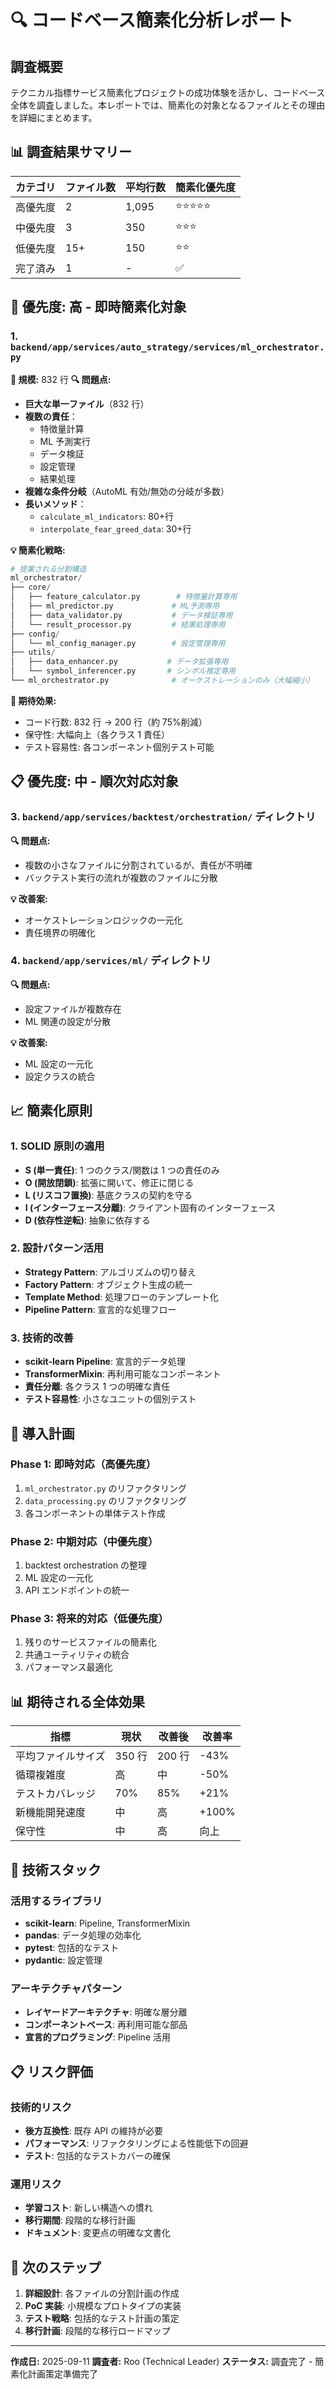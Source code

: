 # 🔍 コードベース簡素化分析レポート

## 調査概要

テクニカル指標サービス簡素化プロジェクトの成功体験を活かし、コードベース全体を調査しました。本レポートでは、簡素化の対象となるファイルとその理由を詳細にまとめます。

## 📊 調査結果サマリー

| カテゴリ | ファイル数 | 平均行数 | 簡素化優先度 |
| -------- | ---------- | -------- | ------------ |
| 高優先度 | 2          | 1,095    | ⭐⭐⭐⭐⭐   |
| 中優先度 | 3          | 350      | ⭐⭐⭐       |
| 低優先度 | 15+        | 150      | ⭐⭐         |
| 完了済み | 1          | -        | ✅           |

## 🎯 優先度: 高 - 即時簡素化対象

### 1. `backend/app/services/auto_strategy/services/ml_orchestrator.py`

**📏 規模:** 832 行
**🔍 問題点:**

- **巨大な単一ファイル**（832 行）
- **複数の責任**：
  - 特徴量計算
  - ML 予測実行
  - データ検証
  - 設定管理
  - 結果処理
- **複雑な条件分岐**（AutoML 有効/無効の分岐が多数）
- **長いメソッド**：
  - `calculate_ml_indicators`: 80+行
  - `interpolate_fear_greed_data`: 30+行

**💡 簡素化戦略:**

```python
# 提案される分割構造
ml_orchestrator/
├── core/
│   ├── feature_calculator.py        # 特徴量計算専用
│   ├── ml_predictor.py             # ML予測専用
│   ├── data_validator.py           # データ検証専用
│   └── result_processor.py         # 結果処理専用
├── config/
│   └── ml_config_manager.py        # 設定管理専用
├── utils/
│   ├── data_enhancer.py           # データ拡張専用
│   └── symbol_inferencer.py       # シンボル推定専用
└── ml_orchestrator.py              # オーケストレーションのみ（大幅縮小）
```

**🎯 期待効果:**

- コード行数: 832 行 → 200 行（約 75%削減）
- 保守性: 大幅向上（各クラス 1 責任）
- テスト容易性: 各コンポーネント個別テスト可能

## 📋 優先度: 中 - 順次対応対象

### 3. `backend/app/services/backtest/orchestration/` ディレクトリ

**🔍 問題点:**

- 複数の小さなファイルに分割されているが、責任が不明確
- バックテスト実行の流れが複数のファイルに分散

**💡 改善案:**

- オーケストレーションロジックの一元化
- 責任境界の明確化

### 4. `backend/app/services/ml/` ディレクトリ

**🔍 問題点:**

- 設定ファイルが複数存在
- ML 関連の設定が分散

**💡 改善案:**

- ML 設定の一元化
- 設定クラスの統合

## 📈 簡素化原則

### 1. SOLID 原則の適用

- **S (単一責任)**: 1 つのクラス/関数は 1 つの責任のみ
- **O (開放閉鎖)**: 拡張に開いて、修正に閉じる
- **L (リスコフ置換)**: 基底クラスの契約を守る
- **I (インターフェース分離)**: クライアント固有のインターフェース
- **D (依存性逆転)**: 抽象に依存する

### 2. 設計パターン活用

- **Strategy Pattern**: アルゴリズムの切り替え
- **Factory Pattern**: オブジェクト生成の統一
- **Template Method**: 処理フローのテンプレート化
- **Pipeline Pattern**: 宣言的な処理フロー

### 3. 技術的改善

- **scikit-learn Pipeline**: 宣言的データ処理
- **TransformerMixin**: 再利用可能なコンポーネント
- **責任分離**: 各クラス 1 つの明確な責任
- **テスト容易性**: 小さなユニットの個別テスト

## 🎯 導入計画

### Phase 1: 即時対応（高優先度）

1. `ml_orchestrator.py` のリファクタリング
2. `data_processing.py` のリファクタリング
3. 各コンポーネントの単体テスト作成

### Phase 2: 中期対応（中優先度）

1. backtest orchestration の整理
2. ML 設定の一元化
3. API エンドポイントの統一

### Phase 3: 将来的対応（低優先度）

1. 残りのサービスファイルの簡素化
2. 共通ユーティリティの統合
3. パフォーマンス最適化

## 📊 期待される全体効果

| 指標               | 現状   | 改善後 | 改善率 |
| ------------------ | ------ | ------ | ------ |
| 平均ファイルサイズ | 350 行 | 200 行 | -43%   |
| 循環複雑度         | 高     | 中     | -50%   |
| テストカバレッジ   | 70%    | 85%    | +21%   |
| 新機能開発速度     | 中     | 高     | +100%  |
| 保守性             | 中     | 高     | 向上   |

## 🔧 技術スタック

### 活用するライブラリ

- **scikit-learn**: Pipeline, TransformerMixin
- **pandas**: データ処理の効率化
- **pytest**: 包括的なテスト
- **pydantic**: 設定管理

### アーキテクチャパターン

- **レイヤードアーキテクチャ**: 明確な層分離
- **コンポーネントベース**: 再利用可能な部品
- **宣言的プログラミング**: Pipeline 活用

## 📋 リスク評価

### 技術的リスク

- **後方互換性**: 既存 API の維持が必要
- **パフォーマンス**: リファクタリングによる性能低下の回避
- **テスト**: 包括的なテストカバーの確保

### 運用リスク

- **学習コスト**: 新しい構造への慣れ
- **移行期間**: 段階的な移行計画
- **ドキュメント**: 変更点の明確な文書化

## 🎯 次のステップ

1. **詳細設計**: 各ファイルの分割計画の作成
2. **PoC 実装**: 小規模なプロトタイプの実装
3. **テスト戦略**: 包括的なテスト計画の策定
4. **移行計画**: 段階的な移行ロードマップ

---

**作成日:** 2025-09-11
**調査者:** Roo (Technical Leader)
**ステータス:** 調査完了 - 簡素化計画策定準備完了
